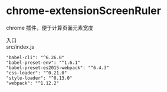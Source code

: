 # chrome-extensionScreenRuler
chrome  插件，便于计算页面元素宽度 


入口     
src/index.js    

`````````
"babel-cli": "^6.26.0"    
"babel-preset-env": "^1.6.1"    
"babel-preset-es2015-webpack": "^6.4.3"    
"css-loader": "^0.21.0"    
"style-loader": "^0.13.0"   
"webpack": "^1.12.2"    
`````````
